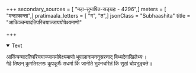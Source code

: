 +++
secondary_sources = [ "महा-सुभाषित-सङ्ग्रहः - 4296",]
meters = [ "मन्दाक्रान्ता",]
pratimaala_letters = [ "ग", "त",]
jsonClass = "Subhaashita"
title = "आकिञ्चन्यादतिपरिचयाज्जाययोपेक्ष्यमाणो"

+++

<details open><summary>Text</summary>

आकिंचन्यादतिपरिचयाज्जाययोपेक्ष्यमाणो भूपालानामननुसरणाद् बिभ्यदेवाखिलेभ्यः।  
गेहे तिष्ठन् कुमतिरलसः कूपकूर्मैः सधर्मा किं जानीते भुवनचरितं किं सुखं चोपभुङ्क्ते॥
</details>

